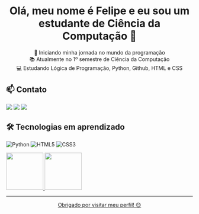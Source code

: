 <h1 align="center">Olá, meu nome é Felipe e eu sou um estudante de 
  Ciência da Computação 👋</h1>

<p align="center">
  🚀 Iniciando minha jornada no mundo da programação<br>
  📚 Atualmente no 1º semestre de Ciência da Computação<br>
  💻 Estudando Lógica de Programação, Python, Github, HTML e CSS<br>
</p>

<h2>📫 Contato</h2>

<div>
<a href="https://instagram.com/feliperhydan" target="_blank"><img loading="lazy" src="https://img.shields.io/badge/-Instagram-%23E4405F?style=for-the-badge&logo=instagram&logoColor=white" target="_blank"></a>
<a href = "mailto:frhydan@gmail.com"><img loading="lazy" src="https://img.shields.io/badge/Gmail-D14836?style=for-the-badge&logo=gmail&logoColor=white" target="_blank"></a>
<a href="https://www.linkedin.com/in/felipe-rhydan-96b513318/" target="_blank"><img loading="lazy" src="https://img.shields.io/badge/-LinkedIn-%230077B5?style=for-the-badge&logo=linkedin&logoColor=white" target="_blank"></a>   
</div>

<h2>🛠️ Tecnologias em aprendizado</h2>

<p>
  <img src="https://img.shields.io/badge/Python-blue?logo=python&logoColor=white" alt="Python">
  <img src="https://img.shields.io/badge/HTML5-orange?logo=html5&logoColor=white" alt="HTML5">
  <img src="https://img.shields.io/badge/CSS3-blue?logo=css3&logoColor=white" alt="CSS3">
</p>

<div>
<a href="https://github.com/feliperhydan">
<img loading="lazy" height="100em" src="https://github-readme-stats.vercel.app/api/top-langs/?username=feliperhydan&layout=compact&langs_count=7&theme=dracula"/>
<img loading="lazy" height="100em" src="https://github-readme-stats.vercel.app/api?username=feliperhydan&show_icons=true&theme=dracula&include_all_commits=true&count_private=true"/>
</div>


---

<p align="center">Obrigado por visitar meu perfil! 😊</p>
